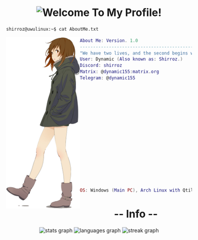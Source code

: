 <h1 align="center"><img src="https://readme-typing-svg.demolab.com?font=Fira+Code&pause=1000&color=386AF7&center=true&vCenter=true&random=false&width=435&separator=%3C&lines=WelcomeUser();%3CI+Am+Dynamic.%3CRobloLuaU%3F%3CI+Make+Youtube+Videos." alt="Welcome To My Profile!"/></h1>

```zsh
shirroz@uwulinux:~$ cat AboutMe.txt
```

<img align="left" src="img/AnimeGirlLeaningOnRight.png" width="200px"/> 

```lua
About Me: Version. 1.0
----------------------------------------------------------------------------------------
"We have two lives, and the second begins when we realize we only have one."
User: Dynamic (Also known as: Shirroz.)
Discord: shirroz
Matrix: @dynamic155:matrix.org
Telegram: @dynamic155

















OS: Windows (Main PC), Arch Linux with Qtile (Main PC), Debian (Server).
```

<h1 align="center">-- Info --</h1>

<div align="center">
  <img src="https://github-readme-stats.vercel.app/api?username=Dynamic155&hide_title=false&hide_rank=false&show_icons=true&include_all_commits=false&count_private=false&disable_animations=false&card_width=220&locale=en&hide_border=false&order=1&custom_title=My%20stats:&border_color=386AF7FF&title_color=386AF7FF&icon_color=164187&text_color=677CA3&bg_color=202020" height="150" alt="stats graph"/>
  
  <img src="https://github-readme-stats.vercel.app/api/top-langs?username=Dynamic155&locale=en&hide_title=false&layout=compact&card_width=220&langs_count=6&hide_border=false&order=2&custom_title=Most%20Used%20Languages:&border_color=386AF7FF&title_color=386AF7FF&icon_color=164187&text_color=677CA3&bg_color=202020" height="150" alt="languages graph"  />
  
  <img src="https://streak-stats.demolab.com?user=Dynamic155&locale=en&mode=daily&theme=gruvbox&hide_border=false&border_radius=5&order=3&card_width=220&background=202020&stroke=386AF7&border=164187&ring=252F4C&fire=F7768E&currStreakNum=386AF7&sideNums=386AF7&currStreakLabel=677CA3&sideLabels=677CA3&dates=677CA3" height="150" alt="streak graph"  />
</div>
